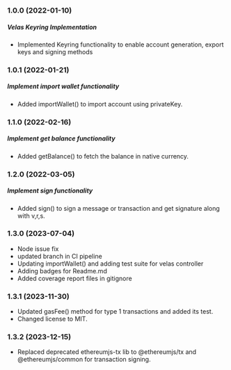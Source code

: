 ### 1.0.0 (2022-01-10)

##### Velas Keyring Implementation

- Implemented Keyring functionality to enable account generation, export keys and signing methods

### 1.0.1 (2022-01-21)

##### Implement import wallet functionality

- Added importWallet() to import account using privateKey.

### 1.1.0 (2022-02-16)

##### Implement get balance functionality

- Added getBalance() to fetch the balance in native currency.

### 1.2.0 (2022-03-05)

##### Implement sign functionality

- Added sign() to sign a message or transaction and get signature along with v,r,s.

### 1.3.0 (2023-07-04)

- Node issue fix
- updated branch in CI pipeline
- Updating importWallet()  and adding test suite for velas controller 
- Adding badges for Readme.md
- Added coverage report files in gitignore

### 1.3.1 (2023-11-30)

- Updated gasFee() method for type 1 transactions and added its test.
- Changed license to MIT.

### 1.3.2 (2023-12-15)

- Replaced deprecated ethereumjs-tx lib to @ethereumjs/tx and @ethereumjs/common for transaction signing.
